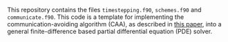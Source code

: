 This repository contains the files $\texttt{timestepping.f90}$, $\texttt{schemes.f90}$ and $\texttt{communicate.f90}$.
This code is a template for implementing the communication-avoiding algorithm (CAA), as described in [this paper](https://arxiv.org/abs/2506.03027), into a general finite-difference based partial differential equation (PDE) solver.
